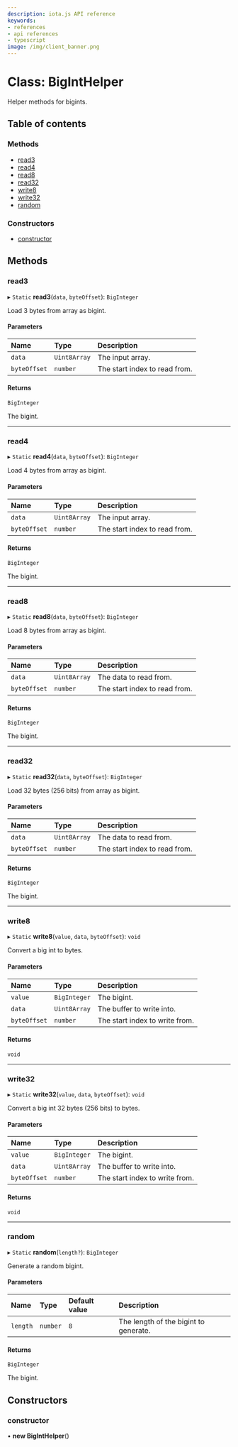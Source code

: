 ```yaml
---
description: iota.js API reference
keywords:
- references
- api references
- typescript
image: /img/client_banner.png
---
```

# Class: BigIntHelper

Helper methods for bigints.

## Table of contents

### Methods

- [read3](BigIntHelper.md#read3)
- [read4](BigIntHelper.md#read4)
- [read8](BigIntHelper.md#read8)
- [read32](BigIntHelper.md#read32)
- [write8](BigIntHelper.md#write8)
- [write32](BigIntHelper.md#write32)
- [random](BigIntHelper.md#random)

### Constructors

- [constructor](BigIntHelper.md#constructor)

## Methods

### read3

▸ `Static` **read3**(`data`, `byteOffset`): `BigInteger`

Load 3 bytes from array as bigint.

#### Parameters

| Name | Type | Description |
| :------ | :------ | :------ |
| `data` | `Uint8Array` | The input array. |
| `byteOffset` | `number` | The start index to read from. |

#### Returns

`BigInteger`

The bigint.

___

### read4

▸ `Static` **read4**(`data`, `byteOffset`): `BigInteger`

Load 4 bytes from array as bigint.

#### Parameters

| Name | Type | Description |
| :------ | :------ | :------ |
| `data` | `Uint8Array` | The input array. |
| `byteOffset` | `number` | The start index to read from. |

#### Returns

`BigInteger`

The bigint.

___

### read8

▸ `Static` **read8**(`data`, `byteOffset`): `BigInteger`

Load 8 bytes from array as bigint.

#### Parameters

| Name | Type | Description |
| :------ | :------ | :------ |
| `data` | `Uint8Array` | The data to read from. |
| `byteOffset` | `number` | The start index to read from. |

#### Returns

`BigInteger`

The bigint.

___

### read32

▸ `Static` **read32**(`data`, `byteOffset`): `BigInteger`

Load 32 bytes (256 bits) from array as bigint.

#### Parameters

| Name | Type | Description |
| :------ | :------ | :------ |
| `data` | `Uint8Array` | The data to read from. |
| `byteOffset` | `number` | The start index to read from. |

#### Returns

`BigInteger`

The bigint.

___

### write8

▸ `Static` **write8**(`value`, `data`, `byteOffset`): `void`

Convert a big int to bytes.

#### Parameters

| Name | Type | Description |
| :------ | :------ | :------ |
| `value` | `BigInteger` | The bigint. |
| `data` | `Uint8Array` | The buffer to write into. |
| `byteOffset` | `number` | The start index to write from. |

#### Returns

`void`

___

### write32

▸ `Static` **write32**(`value`, `data`, `byteOffset`): `void`

Convert a big int 32 bytes (256 bits) to bytes.

#### Parameters

| Name | Type | Description |
| :------ | :------ | :------ |
| `value` | `BigInteger` | The bigint. |
| `data` | `Uint8Array` | The buffer to write into. |
| `byteOffset` | `number` | The start index to write from. |

#### Returns

`void`

___

### random

▸ `Static` **random**(`length?`): `BigInteger`

Generate a random bigint.

#### Parameters

| Name | Type | Default value | Description |
| :------ | :------ | :------ | :------ |
| `length` | `number` | `8` | The length of the bigint to generate. |

#### Returns

`BigInteger`

The bigint.

## Constructors

### constructor

• **new BigIntHelper**()
